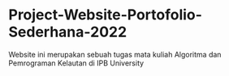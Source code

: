 # Project-Website-Portofolio-Sederhana-2022

Website ini merupakan sebuah tugas mata kuliah Algoritma dan Pemrograman Kelautan di IPB University
